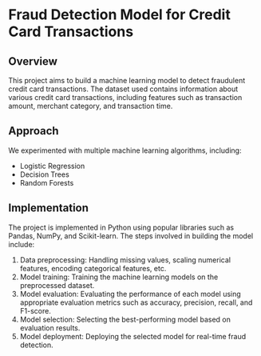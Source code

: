 # Fraud Detection Model for Credit Card Transactions

## Overview
This project aims to build a machine learning model to detect fraudulent credit card transactions. The dataset used contains information about various credit card transactions, including features such as transaction amount, merchant category, and transaction time.
## Approach
We experimented with multiple machine learning algorithms, including:
- Logistic Regression
- Decision Trees
- Random Forests

## Implementation
The project is implemented in Python using popular libraries such as Pandas, NumPy, and Scikit-learn. The steps involved in building the model include:
1. Data preprocessing: Handling missing values, scaling numerical features, encoding categorical features, etc.
2. Model training: Training the machine learning models on the preprocessed dataset.
3. Model evaluation: Evaluating the performance of each model using appropriate evaluation metrics such as accuracy, precision, recall, and F1-score.
4. Model selection: Selecting the best-performing model based on evaluation results.
5. Model deployment: Deploying the selected model for real-time fraud detection.

